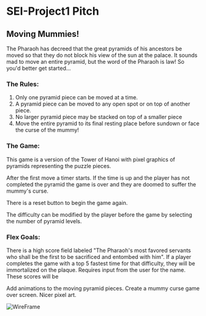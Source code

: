 # SEI-Project1 Pitch

## Moving Mummies!
The Pharaoh has decreed that the great pyramids of his ancestors be moved so that they do not block his view of the sun at the palace. It sounds mad to move an entire pyramid, but the word of the Pharaoh is law! So you'd better get started...

### The Rules:
1. Only one pyramid piece can be moved at a time.
1. A pyramid piece can be moved to any open spot or on top of another piece.
1. No larger pyramid piece may be stacked on top of a smaller piece
1. Move the entire pyramid to its final resting place before sundown or face the curse of the mummy!

### The Game:
This game is a version of the Tower of Hanoi with pixel graphics of pyramids representing the puzzle pieces. 

After the first move a timer starts. If the time is up and the player has not completed the pyramid the game is over and they are doomed to suffer the mummy's curse. 

There is a reset button to begin the game again.

The difficulty can be modified by the player before the game by selecting the number of pyramid levels.

### Flex Goals:
There is a high score field labeled "The Pharaoh's most favored servants who shall be the first to be sacrificed and entombed with him". If a player completes the game with a top 5 fastest time for that difficulty, they will be immortalized on the plaque. Requires input from the user for the name. These scores will be 

Add animations to the moving pyramid pieces. Create a mummy curse game over screen. Nicer pixel art.

![WireFrame](https://i.imgur.com/1FO0xkI.png)
